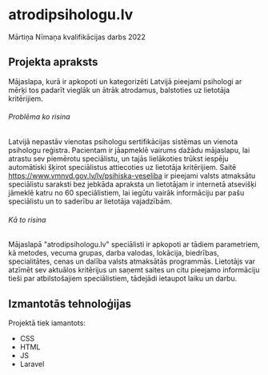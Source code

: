 # atrodipsihologu.lv
Mārtiņa Nīmaņa kvalifikācijas darbs 2022

## Projekta apraksts
Mājaslapa, kurā ir apkopoti un kategorizēti Latvijā pieejami psihologi ar mērķi tos padarīt vieglāk un ātrāk atrodamus, balstoties uz lietotāja kritērijiem.
###### Problēma ko risina
Latvijā nepastāv vienotas psihologu sertifikācijas sistēmas un vienota psihologu reģistra. Pacientam ir jāapmeklē vairums dažādu mājaslapu, lai atrastu sev piemērotu speciālistu, un tajās lielākoties trūkst iespēju automātiski šķirot speciālistus attiecoties uz lietotāja kritērijiem. Saitē https://www.vmnvd.gov.lv/lv/psihiska-veseliba ir pieejami valsts atmaksātu speciālistu saraksti bez jebkāda apraksta un lietotājam ir internetā atsevišķi jāmeklē katru no 60 speciālistiem, lai iegūtu vairāk informāciju par pašu speciālistu un to saderību ar lietotāja vajadzībām.
###### Kā to risina
Mājaslapā "atrodipsihologu.lv" speciālisti ir apkopoti ar tādiem parametriem, kā metodes, vecuma grupas, darba valodas, lokācija, biedrības, specialitātes, cenas un dalība valsts atmaksātās programmās. Lietotājs var atzīmēt sev aktuālos kritērijus un saņemt saites un citu pieejamo informāciju tieši par atbilstošajiem speciālistiem, tādejādi ietaupot laiku un darbu.

## Izmantotās tehnoloģijas
Projektā tiek iamantots:
- CSS
- HTML
- JS
- Laravel
